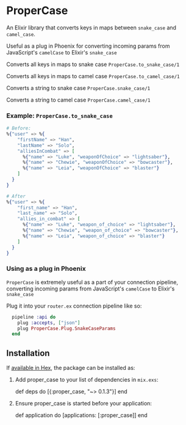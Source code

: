 # ProperCase

An Elixir library that converts keys in maps between `snake_case` and `camel_case`.

Useful as a plug in Phoenix for converting incoming params from JavaScript's `camelCase` to Elixir's `snake_case`

Converts all keys in  maps to snake case
`ProperCase.to_snake_case/1`

Converts all keys in maps to camel case
`ProperCase.to_camel_case/1`

Converts a string to snake case
`ProperCase.snake_case/1`

Converts a string to camel case
`ProperCase.camel_case/1`


### Example: `ProperCase.to_snake_case`
```elixir
# Before:
%{"user" => %{
    "firstName" => "Han",
    "lastName" => "Solo",
    "alliesInCombat" => [
      %{"name" => "Luke", "weaponOfChoice" => "lightsaber"},
      %{"name" => "Chewie", "weaponOfChoice" => "bowcaster"},
      %{"name" => "Leia", "weaponOfChoice" => "blaster"}
    ] 
  }
} 

# After
%{"user" => %{
    "first_name" => "Han",
    "last_name" => "Solo",
    "allies_in_combat" => [
      %{"name" => "Luke", "weapon_of_choice" => "lightsaber"},
      %{"name" => "Chewie", "weapon_of_choice" => "bowcaster"},
      %{"name" => "Leia", "weapon_of_choice" => "blaster"}
    ]
  }
}
```


### Using as a plug in Phoenix

`ProperCase` is extremely useful as a part of your connection pipeline, converting incoming params from
JavaScript's `camelCase` to Elixir's `snake_case`

Plug it into your `router.ex` connection pipeline like so:

```elixir
  pipeline :api do
    plug :accepts, ["json"]
    plug ProperCase.Plug.SnakeCaseParams
  end
```



## Installation

If [available in Hex](https://hex.pm/docs/publish), the package can be installed as:

  1. Add proper_case to your list of dependencies in `mix.exs`:

        def deps do
          [{:proper_case, "~> 0.1.3"}]
        end

  2. Ensure proper_case is started before your application:

        def application do
          [applications: [:proper_case]]
        end



